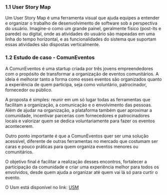 ### 1.1 User Story Map

Um User Story Map é uma ferramenta visual que ajuda equipes a entender e organizar o trabalho de desenvolvimento de software sob a perspectiva do usuário. Imagine-o como um grande painel, geralmente físico (post-its e parede) ou digital, onde as atividades do usuário são mapeadas em uma linha do tempo horizontal, e as funcionalidades do sistema que suportam essas atividades são dispostas verticalmente.

### 1.2 Estudo de caso - ComunEventos
A ComunEventos é uma startup criada por três jovens empreendedores com o propósito de transformar a organização de eventos comunitários. A ideia é melhorar tanto a forma como esses eventos são organizados quanto a experiência de quem participa, seja como voluntário, patrocinador, fornecedor ou público.

A proposta é simples: reunir em um só lugar todas as ferramentas que facilitam a organização, a comunicação e o envolvimento das pessoas. Além de ajudar na organização, a plataforma também quer aproximar a comunidade, incentivar parcerias com fornecedores e patrocinadores locais e valorizar quem se dedica voluntariamente para fazer os eventos acontecerem.

Outro ponto importante é que a ComunEventos quer ser uma solução acessível, diferente de outras ferramentas no mercado que costumam ser caras e pouco práticas para quem organiza eventos menores ou comunitários.

O objetivo final é facilitar a realização desses encontros, fortalecer a participação da comunidade e criar uma experiência melhor para todos os envolvidos, desde quem ajuda a organizar até quem vai lá só para curtir o evento.

O Usm está disponível no link: [USM](https://miro.com/welcomeonboard/Q0RVWkFOUlhaTlFiWDZqK09mUHRKbi9xSnA0bWJqYXBXTEZBYnVqNzRJYTlCL0dRVzdZbWhLVURldFRxRnJ0Uzcva0ZlenpYWmlvcElSUDlkY2ZBSUlrVFF1ZjMySUo0dUhFUkVFTjR5R0JOeHNMaWVtTnZ4YS9NNTVmTWx6VXByVmtkMG5hNDA3dVlncnBvRVB2ZXBnPT0hdjE=?share_link_id=299698948754)
